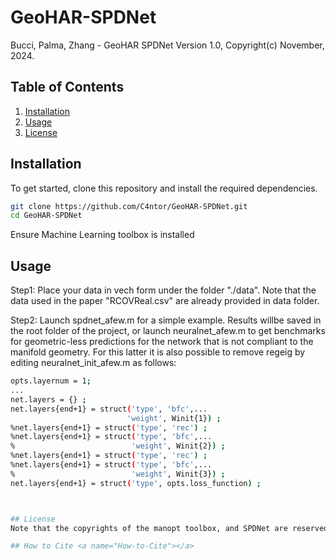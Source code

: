 # GeoHAR-SPDNet
Bucci, Palma, Zhang - GeoHAR SPDNet Version 1.0,  Copyright(c) November, 2024. 

## Table of Contents

1. [Installation](#installation)
2. [Usage](#usage)
3. [License](#license)


## Installation
To get started, clone this repository and install the required dependencies.

```bash
git clone https://github.com/C4ntor/GeoHAR-SPDNet.git
cd GeoHAR-SPDNet
```

Ensure Machine Learning toolbox is installed

## Usage
Step1: Place your data in vech form under the folder "./data". Note that the data used in the paper "RCOVReal.csv" are already provided in data folder.

Step2: Launch spdnet_afew.m for a simple example. Results willbe saved in the root folder of the project, or launch neuralnet_afew.m to get benchmarks for geometric-less predictions for the network that is not compliant to the manifold geometry.  For this latter it is also possible to remove regeig by editing neuralnet_init_afew.m as follows:  

```bash
opts.layernum = 1; 
...
net.layers = {} ;
net.layers{end+1} = struct('type', 'bfc',...
                          'weight', Winit{1}) ;
%net.layers{end+1} = struct('type', 'rec') ;
%net.layers{end+1} = struct('type', 'bfc',...
%                          'weight', Winit{2}) ;
%net.layers{end+1} = struct('type', 'rec') ;
%net.layers{end+1} = struct('type', 'bfc',...
%                          'weight', Winit{3}) ;
net.layers{end+1} = struct('type', opts.loss_function) ;



## License
Note that the copyrights of the manopt toolbox, and SPDNet are reserved respectively by Manopt <a href="https://www.manopt.org/"></a> and Zhiwu Huang and Luc Van Gool. A Riemannian Network for SPD Matrix Learning, In Proc. AAAI 2017 <a href="https://github.com/zhiwu-huang/SPDNet"></a>

## How to Cite <a name="How-to-Cite"></a>





